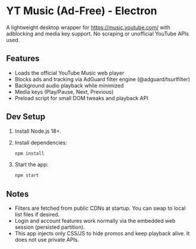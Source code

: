 # YT Music (Ad-Free) - Electron

A lightweight desktop wrapper for <https://music.youtube.com/> with adblocking and media key support. No scraping or unofficial YouTube APIs used.

## Features

- Loads the official YouTube Music web player
- Blocks ads and tracking via AdGuard filter engine (@adguard/tsurlfilter)
- Background audio playback while minimized
- Media keys (Play/Pause, Next, Previous)
- Preload script for small DOM tweaks and playback API

## Dev Setup

1. Install Node.js 18+.
2. Install dependencies:

    ```bash
    npm install
    ```

3. Start the app:

    ```bash
    npm start
    ```

## Notes

- Filters are fetched from public CDNs at startup. You can swap to local list files if desired.
- Login and account features work normally via the embedded web session (persisted partition).
- This app injects only CSS/JS to hide promos and keep playback alive. It does not use private APIs.
